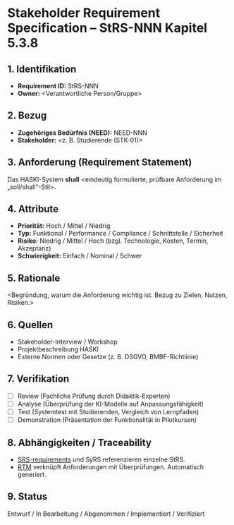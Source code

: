 # Stakeholder Requirement Specification – StRS-NNN Kapitel 5.3.8

## 1. Identifikation
- **Requirement ID:** StRS-NNN
- **Owner:** <Verantwortliche Person/Gruppe>  

## 2. Bezug
- **Zugehöriges Bedürfnis (NEED):** NEED-NNN  
- **Stakeholder:** <z. B. Studierende (STK-01)>  

## 3. Anforderung (Requirement Statement)
Das HASKI-System **shall** <eindeutig formulierte, prüfbare Anforderung im „soll/shall“-Stil>.

## 4. Attribute
- **Priorität:** Hoch / Mittel / Niedrig  
- **Typ:** Funktional / Performance / Compliance / Schnittstelle / Sicherheit  
- **Risiko:** Niedrig / Mittel / Hoch (bzgl. Technologie, Kosten, Termin, Akzeptanz)  
- **Schwierigkeit:** Einfach / Nominal / Schwer  

## 5. Rationale
<Begründung, warum die Anforderung wichtig ist. Bezug zu Zielen, Nutzen, Risiken.>

## 6. Quellen
- Stakeholder-Interview / Workshop  
- Projektbeschreibung HASKI  
- Externe Normen oder Gesetze (z. B. DSGVO, BMBF-Richtlinie)  

## 7. Verifikation
- [ ] Review (Fachliche Prüfung durch Didaktik-Experten)
- [ ] Analyse (Überprüfung der KI-Modelle auf Anpassungsfähigkeit)
- [ ] Test (Systemtest mit Studierenden, Vergleich von Lernpfaden)
- [ ] Demonstration (Präsentation der Funktionalität in Pilotkursen)

## 8. Abhängigkeiten / Traceability
- [SRS-requirements](../../srs/srs-requirements/HASKI-REQ-NNNN.md) und SyRS referenzieren einzelne StRS.
- [RTM](../../rtm/RTM.csv) verknüpft Anforderungen mit Überprüfungen. Automatisch generiert.

## 9. Status
Entwurf / In Bearbeitung / Abgenommen / Implementiert / Verifiziert